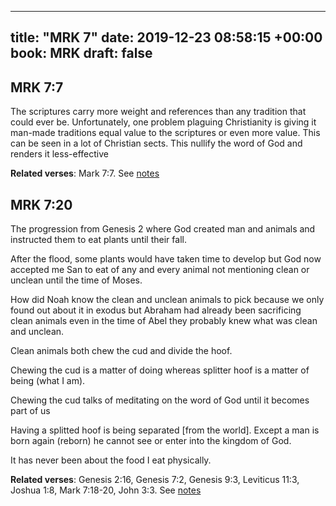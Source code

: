 
---
title: "MRK 7"
date: 2019-12-23 08:58:15 +00:00
book: MRK
draft: false
---

## MRK 7:7

The scriptures carry more weight and references than any tradition that could ever be. Unfortunately, one problem plaguing Christianity is giving it man-made traditions equal value to the scriptures or even more value. This can be seen in a lot of Christian sects. This nullify the word of God and renders it less-effective

**Related verses**: Mark 7:7. See [notes](https://my.bible.com/notes/3325541973372953413)


## MRK 7:20

The progression from Genesis 2 where God created man and animals and instructed them to eat plants until their fall.

After the flood, some plants would have taken time to develop but God now accepted me San to eat of any and every animal not mentioning clean or unclean until the time of Moses.

How did Noah know the clean and unclean animals to pick because we only found out about it in exodus but Abraham had already been sacrificing clean animals even in the time of Abel they probably knew what was clean and unclean.

Clean animals both chew the cud and divide the hoof. 

Chewing the cud is a matter of doing whereas splitter hoof is a matter of being (what I am).

Chewing the cud talks of meditating on the word of God until it becomes part of us

Having a splitted hoof is being separated [from the world]. Except a man is born again (reborn) he cannot see or enter into the kingdom of God.

It has never been about the food I eat physically.

**Related verses**: Genesis 2:16, Genesis 7:2, Genesis 9:3, Leviticus 11:3, Joshua 1:8, Mark 7:18-20, John 3:3. See [notes](https://my.bible.com/notes/3597490230838157927)

